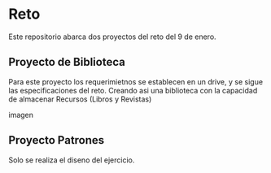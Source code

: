 # Reto

Este repositorio abarca dos proyectos del reto del 9 de enero.

## Proyecto de Biblioteca

Para este proyecto los requerimietnos se establecen en un drive, y se sigue las especificaciones del reto.
Creando asi una biblioteca con la capacidad de almacenar Recursos (Libros y Revistas)

imagen



## Proyecto Patrones
Solo se realiza el diseno del ejercicio.
